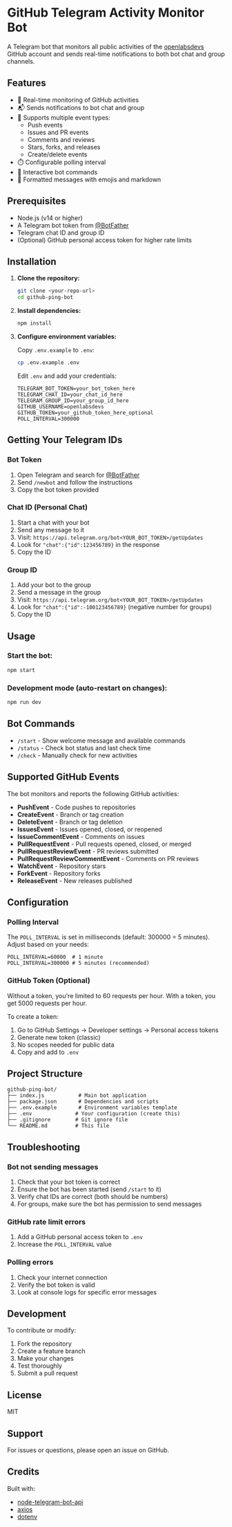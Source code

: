 # GitHub Telegram Activity Monitor Bot

A Telegram bot that monitors all public activities of the [openlabsdevs](https://github.com/openlabsdevs) GitHub account and sends real-time notifications to both bot chat and group channels.

## Features

- 🔔 Real-time monitoring of GitHub activities
- 📬 Sends notifications to bot chat and group
- 📝 Supports multiple event types:
  - Push events
  - Issues and PR events
  - Comments and reviews
  - Stars, forks, and releases
  - Create/delete events
- ⏱️ Configurable polling interval
- 🤖 Interactive bot commands
- 🎨 Formatted messages with emojis and markdown

## Prerequisites

- Node.js (v14 or higher)
- A Telegram bot token from [@BotFather](https://t.me/botfather)
- Telegram chat ID and group ID
- (Optional) GitHub personal access token for higher rate limits

## Installation

1. **Clone the repository:**
   ```bash
   git clone <your-repo-url>
   cd github-ping-bot
   ```

2. **Install dependencies:**
   ```bash
   npm install
   ```

3. **Configure environment variables:**

   Copy `.env.example` to `.env`:
   ```bash
   cp .env.example .env
   ```

   Edit `.env` and add your credentials:
   ```env
   TELEGRAM_BOT_TOKEN=your_bot_token_here
   TELEGRAM_CHAT_ID=your_chat_id_here
   TELEGRAM_GROUP_ID=your_group_id_here
   GITHUB_USERNAME=openlabsdevs
   GITHUB_TOKEN=your_github_token_here_optional
   POLL_INTERVAL=300000
   ```

## Getting Your Telegram IDs

### Bot Token
1. Open Telegram and search for [@BotFather](https://t.me/botfather)
2. Send `/newbot` and follow the instructions
3. Copy the bot token provided

### Chat ID (Personal Chat)
1. Start a chat with your bot
2. Send any message to it
3. Visit: `https://api.telegram.org/bot<YOUR_BOT_TOKEN>/getUpdates`
4. Look for `"chat":{"id":123456789}` in the response
5. Copy the ID

### Group ID
1. Add your bot to the group
2. Send a message in the group
3. Visit: `https://api.telegram.org/bot<YOUR_BOT_TOKEN>/getUpdates`
4. Look for `"chat":{"id":-100123456789}` (negative number for groups)
5. Copy the ID

## Usage

### Start the bot:

```bash
npm start
```

### Development mode (auto-restart on changes):

```bash
npm run dev
```

## Bot Commands

- `/start` - Show welcome message and available commands
- `/status` - Check bot status and last check time
- `/check` - Manually check for new activities

## Supported GitHub Events

The bot monitors and reports the following GitHub activities:

- **PushEvent** - Code pushes to repositories
- **CreateEvent** - Branch or tag creation
- **DeleteEvent** - Branch or tag deletion
- **IssuesEvent** - Issues opened, closed, or reopened
- **IssueCommentEvent** - Comments on issues
- **PullRequestEvent** - Pull requests opened, closed, or merged
- **PullRequestReviewEvent** - PR reviews submitted
- **PullRequestReviewCommentEvent** - Comments on PR reviews
- **WatchEvent** - Repository stars
- **ForkEvent** - Repository forks
- **ReleaseEvent** - New releases published

## Configuration

### Polling Interval

The `POLL_INTERVAL` is set in milliseconds (default: 300000 = 5 minutes). Adjust based on your needs:

```env
POLL_INTERVAL=60000  # 1 minute
POLL_INTERVAL=300000 # 5 minutes (recommended)
```

### GitHub Token (Optional)

Without a token, you're limited to 60 requests per hour. With a token, you get 5000 requests per hour.

To create a token:
1. Go to GitHub Settings → Developer settings → Personal access tokens
2. Generate new token (classic)
3. No scopes needed for public data
4. Copy and add to `.env`

## Project Structure

```
github-ping-bot/
├── index.js           # Main bot application
├── package.json       # Dependencies and scripts
├── .env.example       # Environment variables template
├── .env              # Your configuration (create this)
├── .gitignore        # Git ignore file
└── README.md         # This file
```

## Troubleshooting

### Bot not sending messages

1. Check that your bot token is correct
2. Ensure the bot has been started (send `/start` to it)
3. Verify chat IDs are correct (both should be numbers)
4. For groups, make sure the bot has permission to send messages

### GitHub rate limit errors

1. Add a GitHub personal access token to `.env`
2. Increase the `POLL_INTERVAL` value

### Polling errors

1. Check your internet connection
2. Verify the bot token is valid
3. Look at console logs for specific error messages

## Development

To contribute or modify:

1. Fork the repository
2. Create a feature branch
3. Make your changes
4. Test thoroughly
5. Submit a pull request

## License

MIT

## Support

For issues or questions, please open an issue on GitHub.

## Credits

Built with:
- [node-telegram-bot-api](https://github.com/yagop/node-telegram-bot-api)
- [axios](https://github.com/axios/axios)
- [dotenv](https://github.com/motdotla/dotenv)